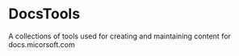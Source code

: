 # DocsTools
A collections of tools used for creating and maintaining content for docs.micorsoft.com
